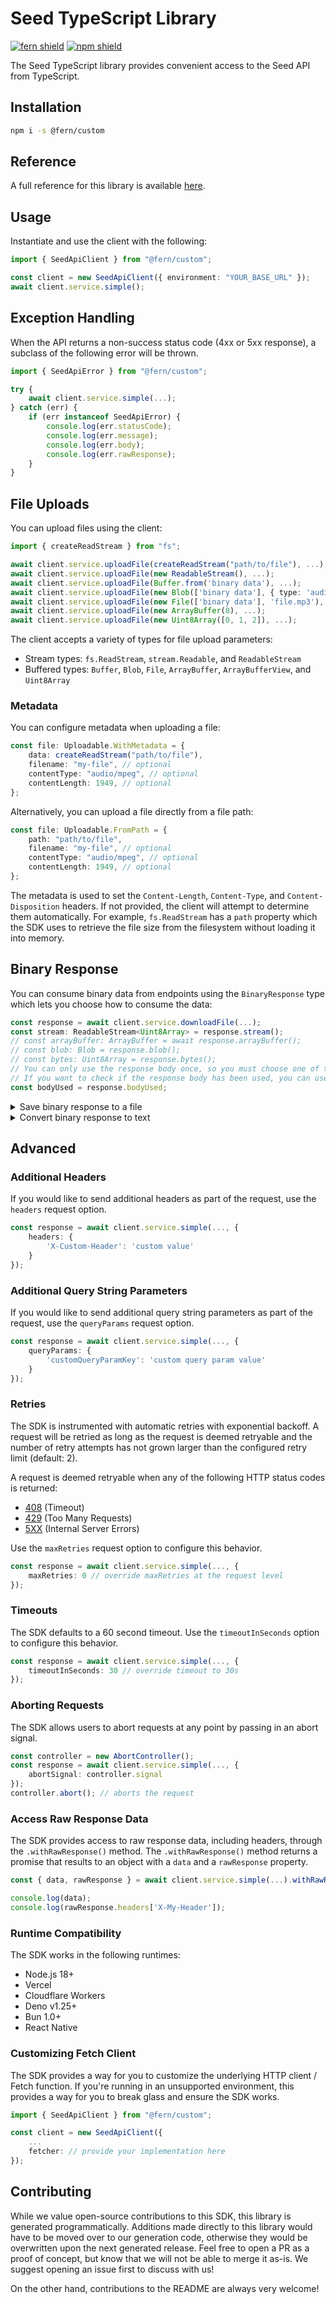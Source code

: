 # Seed TypeScript Library

[![fern shield](https://img.shields.io/badge/%F0%9F%8C%BF-Built%20with%20Fern-brightgreen)](https://buildwithfern.com?utm_source=github&utm_medium=github&utm_campaign=readme&utm_source=Seed%2FTypeScript)
[![npm shield](https://img.shields.io/npm/v/@fern/custom)](https://www.npmjs.com/package/@fern/custom)

The Seed TypeScript library provides convenient access to the Seed API from TypeScript.

## Installation

```sh
npm i -s @fern/custom
```

## Reference

A full reference for this library is available [here](./reference.md).

## Usage

Instantiate and use the client with the following:

```typescript
import { SeedApiClient } from "@fern/custom";

const client = new SeedApiClient({ environment: "YOUR_BASE_URL" });
await client.service.simple();
```

## Exception Handling

When the API returns a non-success status code (4xx or 5xx response), a subclass of the following error
will be thrown.

```typescript
import { SeedApiError } from "@fern/custom";

try {
    await client.service.simple(...);
} catch (err) {
    if (err instanceof SeedApiError) {
        console.log(err.statusCode);
        console.log(err.message);
        console.log(err.body);
        console.log(err.rawResponse);
    }
}
```

## File Uploads

You can upload files using the client:

```typescript
import { createReadStream } from "fs";

await client.service.uploadFile(createReadStream("path/to/file"), ...);
await client.service.uploadFile(new ReadableStream(), ...);
await client.service.uploadFile(Buffer.from('binary data'), ...);
await client.service.uploadFile(new Blob(['binary data'], { type: 'audio/mpeg' }), ...);
await client.service.uploadFile(new File(['binary data'], 'file.mp3'), ...);
await client.service.uploadFile(new ArrayBuffer(8), ...);
await client.service.uploadFile(new Uint8Array([0, 1, 2]), ...);
```

The client accepts a variety of types for file upload parameters:

- Stream types: `fs.ReadStream`, `stream.Readable`, and `ReadableStream`
- Buffered types: `Buffer`, `Blob`, `File`, `ArrayBuffer`, `ArrayBufferView`, and `Uint8Array`

### Metadata

You can configure metadata when uploading a file:

```typescript
const file: Uploadable.WithMetadata = {
    data: createReadStream("path/to/file"),
    filename: "my-file", // optional
    contentType: "audio/mpeg", // optional
    contentLength: 1949, // optional
};
```

Alternatively, you can upload a file directly from a file path:

```typescript
const file: Uploadable.FromPath = {
    path: "path/to/file",
    filename: "my-file", // optional
    contentType: "audio/mpeg", // optional
    contentLength: 1949, // optional
};
```

The metadata is used to set the `Content-Length`, `Content-Type`, and `Content-Disposition` headers. If not provided, the client will attempt to determine them automatically.
For example, `fs.ReadStream` has a `path` property which the SDK uses to retrieve the file size from the filesystem without loading it into memory.

## Binary Response

You can consume binary data from endpoints using the `BinaryResponse` type which lets you choose how to consume the data:

```typescript
const response = await client.service.downloadFile(...);
const stream: ReadableStream<Uint8Array> = response.stream();
// const arrayBuffer: ArrayBuffer = await response.arrayBuffer();
// const blob: Blob = response.blob();
// const bytes: Uint8Array = response.bytes();
// You can only use the response body once, so you must choose one of the above methods.
// If you want to check if the response body has been used, you can use the following property.
const bodyUsed = response.bodyUsed;
```

<details>
<summary>Save binary response to a file</summary>

<blockquote>
<details>
<summary>Node.js</summary>

<blockquote>
<details>
<summary>ReadableStream (most-efficient)</summary>

```ts
import { createWriteStream } from 'fs';
import { Readable } from 'stream';
import { pipeline } from 'stream/promises';

const response = await client.service.downloadFile(...);

const stream = response.stream();
const nodeStream = Readable.fromWeb(stream);
const writeStream = createWriteStream('path/to/file');

await pipeline(nodeStream, writeStream);
```

</details>
</blockquote>

<blockquote>
<details>
<summary>ArrayBuffer</summary>

```ts
import { writeFile } from 'fs/promises';

const response = await client.service.downloadFile(...);

const arrayBuffer = await response.arrayBuffer();
await writeFile('path/to/file', Buffer.from(arrayBuffer));
```

</details>
</blockquote>

<blockquote>
<details>
<summary>Blob</summary>

```ts
import { writeFile } from 'fs/promises';

const response = await client.service.downloadFile(...);

const blob = await response.blob();
const arrayBuffer = await blob.arrayBuffer();
await writeFile('output.bin', Buffer.from(arrayBuffer));
```

</details>
</blockquote>

<blockquote>
<details>
<summary>Bytes (UIntArray8)</summary>

```ts
import { writeFile } from 'fs/promises';

const response = await client.service.downloadFile(...);

const bytes = await response.bytes();
await writeFile('path/to/file', bytes);
```

</details>
</blockquote>

</details>
</blockquote>

<blockquote>
<details>
<summary>Bun</summary>

<blockquote>
<details>
<summary>ReadableStream (most-efficient)</summary>

```ts
const response = await client.service.downloadFile(...);

const stream = response.stream();
await Bun.write('path/to/file', stream);
```

</details>
</blockquote>

<blockquote>
<details>
<summary>ArrayBuffer</summary>

```ts
const response = await client.service.downloadFile(...);

const arrayBuffer = await response.arrayBuffer();
await Bun.write('path/to/file', arrayBuffer);
```

</details>
</blockquote>

<blockquote>
<details>
<summary>Blob</summary>

```ts
const response = await client.service.downloadFile(...);

const blob = await response.blob();
await Bun.write('path/to/file', blob);
```

</details>
</blockquote>

<blockquote>
<details>
<summary>Bytes (UIntArray8)</summary>

```ts
const response = await client.service.downloadFile(...);

const bytes = await response.bytes();
await Bun.write('path/to/file', bytes);
```

</details>
</blockquote>

</details>
</blockquote>

<blockquote>
<details>
<summary>Deno</summary>

<blockquote>
<details>
<summary>ReadableStream (most-efficient)</summary>

```ts
const response = await client.service.downloadFile(...);

const stream = response.stream();
const file = await Deno.open('path/to/file', { write: true, create: true });
await stream.pipeTo(file.writable);
```

</details>
</blockquote>

<blockquote>
<details>
<summary>ArrayBuffer</summary>

```ts
const response = await client.service.downloadFile(...);

const arrayBuffer = await response.arrayBuffer();
await Deno.writeFile('path/to/file', new Uint8Array(arrayBuffer));
```

</details>
</blockquote>

<blockquote>
<details>
<summary>Blob</summary>

```ts
const response = await client.service.downloadFile(...);

const blob = await response.blob();
const arrayBuffer = await blob.arrayBuffer();
await Deno.writeFile('path/to/file', new Uint8Array(arrayBuffer));
```

</details>
</blockquote>

<blockquote>
<details>
<summary>Bytes (UIntArray8)</summary>

```ts
const response = await client.service.downloadFile(...);

const bytes = await response.bytes();
await Deno.writeFile('path/to/file', bytes);
```

</details>
</blockquote>

</details>
</blockquote>

<blockquote>
<details>
<summary>Browser</summary>

<blockquote>
<details>
<summary>Blob (most-efficient)</summary>

```ts
const response = await client.service.downloadFile(...);

const blob = await response.blob();
const url = URL.createObjectURL(blob);

// trigger download
const a = document.createElement('a');
a.href = url;
a.download = 'filename';
a.click();
URL.revokeObjectURL(url);
```

</details>
</blockquote>

<blockquote>
<details>
<summary>ReadableStream</summary>

```ts
const response = await client.service.downloadFile(...);

const stream = response.stream();
const reader = stream.getReader();
const chunks = [];

while (true) {
  const { done, value } = await reader.read();
  if (done) break;
  chunks.push(value);
}

const blob = new Blob(chunks);
const url = URL.createObjectURL(blob);

// trigger download
const a = document.createElement('a');
a.href = url;
a.download = 'filename';
a.click();
URL.revokeObjectURL(url);
```

</details>
</blockquote>

<blockquote>
<details>
<summary>ArrayBuffer</summary>

```ts
const response = await client.service.downloadFile(...);

const arrayBuffer = await response.arrayBuffer();
const blob = new Blob([arrayBuffer]);
const url = URL.createObjectURL(blob);

// trigger download
const a = document.createElement('a');
a.href = url;
a.download = 'filename';
a.click();
URL.revokeObjectURL(url);
```

</details>
</blockquote>

<blockquote>
<details>
<summary>Bytes (UIntArray8)</summary>

```ts
const response = await client.service.downloadFile(...);

const bytes = await response.bytes();
const blob = new Blob([bytes]);
const url = URL.createObjectURL(blob);

// trigger download
const a = document.createElement('a');
a.href = url;
a.download = 'filename';
a.click();
URL.revokeObjectURL(url);
```

</details>
</blockquote>

</details>
</blockquote>

</details>
</blockquote>

<details>
<summary>Convert binary response to text</summary>

<blockquote>
<details>
<summary>ReadableStream</summary>

```ts
const response = await client.service.downloadFile(...);

const stream = response.stream();
const text = await new Response(stream).text();
```

</details>
</blockquote>

<blockquote>
<details>
<summary>ArrayBuffer</summary>

```ts
const response = await client.service.downloadFile(...);

const arrayBuffer = await response.arrayBuffer();
const text = new TextDecoder().decode(arrayBuffer);
```

</details>
</blockquote>

<blockquote>
<details>
<summary>Blob</summary>

```ts
const response = await client.service.downloadFile(...);

const blob = await response.blob();
const text = await blob.text();
```

</details>
</blockquote>

<blockquote>
<details>
<summary>Bytes (UIntArray8)</summary>

```ts
const response = await client.service.downloadFile(...);

const bytes = await response.bytes();
const text = new TextDecoder().decode(bytes);
```

</details>
</blockquote>

</details>

## Advanced

### Additional Headers

If you would like to send additional headers as part of the request, use the `headers` request option.

```typescript
const response = await client.service.simple(..., {
    headers: {
        'X-Custom-Header': 'custom value'
    }
});
```

### Additional Query String Parameters

If you would like to send additional query string parameters as part of the request, use the `queryParams` request option.

```typescript
const response = await client.service.simple(..., {
    queryParams: {
        'customQueryParamKey': 'custom query param value'
    }
});
```

### Retries

The SDK is instrumented with automatic retries with exponential backoff. A request will be retried as long
as the request is deemed retryable and the number of retry attempts has not grown larger than the configured
retry limit (default: 2).

A request is deemed retryable when any of the following HTTP status codes is returned:

- [408](https://developer.mozilla.org/en-US/docs/Web/HTTP/Status/408) (Timeout)
- [429](https://developer.mozilla.org/en-US/docs/Web/HTTP/Status/429) (Too Many Requests)
- [5XX](https://developer.mozilla.org/en-US/docs/Web/HTTP/Status/500) (Internal Server Errors)

Use the `maxRetries` request option to configure this behavior.

```typescript
const response = await client.service.simple(..., {
    maxRetries: 0 // override maxRetries at the request level
});
```

### Timeouts

The SDK defaults to a 60 second timeout. Use the `timeoutInSeconds` option to configure this behavior.

```typescript
const response = await client.service.simple(..., {
    timeoutInSeconds: 30 // override timeout to 30s
});
```

### Aborting Requests

The SDK allows users to abort requests at any point by passing in an abort signal.

```typescript
const controller = new AbortController();
const response = await client.service.simple(..., {
    abortSignal: controller.signal
});
controller.abort(); // aborts the request
```

### Access Raw Response Data

The SDK provides access to raw response data, including headers, through the `.withRawResponse()` method.
The `.withRawResponse()` method returns a promise that results to an object with a `data` and a `rawResponse` property.

```typescript
const { data, rawResponse } = await client.service.simple(...).withRawResponse();

console.log(data);
console.log(rawResponse.headers['X-My-Header']);
```

### Runtime Compatibility

The SDK works in the following runtimes:

- Node.js 18+
- Vercel
- Cloudflare Workers
- Deno v1.25+
- Bun 1.0+
- React Native

### Customizing Fetch Client

The SDK provides a way for you to customize the underlying HTTP client / Fetch function. If you're running in an
unsupported environment, this provides a way for you to break glass and ensure the SDK works.

```typescript
import { SeedApiClient } from "@fern/custom";

const client = new SeedApiClient({
    ...
    fetcher: // provide your implementation here
});
```

## Contributing

While we value open-source contributions to this SDK, this library is generated programmatically.
Additions made directly to this library would have to be moved over to our generation code,
otherwise they would be overwritten upon the next generated release. Feel free to open a PR as
a proof of concept, but know that we will not be able to merge it as-is. We suggest opening
an issue first to discuss with us!

On the other hand, contributions to the README are always very welcome!
